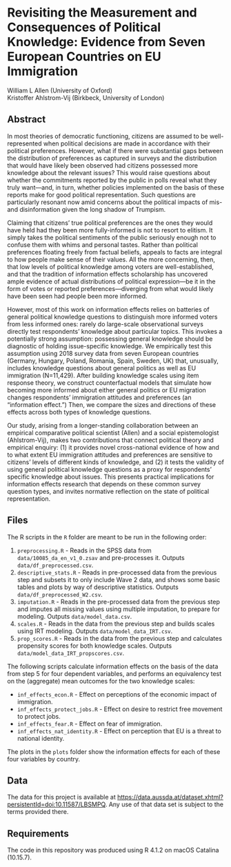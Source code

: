 # Revisiting the Measurement and Consequences of Political Knowledge: Evidence from Seven European Countries on EU Immigration

William L Allen (University of Oxford)  
Kristoffer Ahlstrom-Vij (Birkbeck, University of London)

## Abstract

In most theories of democratic functioning, citizens are assumed to be well-represented when political decisions are made in accordance with their political preferences. However, what if there were substantial gaps between the distribution of preferences as captured in surveys and the distribution that would have likely been observed had citizens possessed more knowledge about the relevant issues? This would raise questions about whether the commitments reported by the public in polls reveal what they truly want—and, in turn, whether policies implemented on the basis of these reports make for good political representation. Such questions are particularly resonant now amid concerns about the political impacts of mis- and disinformation given the long shadow of Trumpism.  

Claiming that citizens’ true political preferences are the ones they would have held had they been more fully-informed is not to resort to elitism. It simply takes the political sentiments of the public seriously enough not to confuse them with whims and personal tastes. Rather than political preferences floating freely from factual beliefs, appeals to facts are integral to how people make sense of their values. All the more concerning, then, that low levels of political knowledge among voters are well-established, and that the tradition of information effects scholarship has uncovered ample evidence of actual distributions of political expression—be it in the form of votes or reported preferences—diverging from what would likely have been seen had people been more informed. 

However, most of this work on information effects relies on batteries of general political knowledge questions to distinguish more informed voters from less informed ones: rarely do large-scale observational surveys directly test respondents’ knowledge about particular topics. This invokes a potentially strong assumption: possessing general knowledge should be diagnostic of holding issue-specific knowledge. We empirically test this assumption using 2018 survey data from seven European countries (Germany, Hungary, Poland, Romania, Spain, Sweden, UK) that, unusually, includes knowledge questions about general politics as well as EU immigration (N=11,429). After building knowledge scales using item response theory, we construct counterfactual models that simulate how becoming more informed about either general politics or EU migration changes respondents’ immigration attitudes and preferences (an “information effect.”) Then, we compare the sizes and directions of these effects across both types of knowledge questions. 

Our study, arising from a longer-standing collaboration between an empirical comparative political scientist (Allen) and a social epistemologist (Ahlstrom-Vij), makes two contributions that connect political theory and empirical enquiry: (1) it provides novel cross-national evidence of how and to what extent EU immigration attitudes and preferences are sensitive to citizens’ levels of different kinds of knowledge, and (2) it tests the validity of using general political knowledge questions as a proxy for respondents’ specific knowledge about issues. This presents practical implications for information effects research that depends on these common survey question types, and invites normative reflection on the state of political representation.

## Files

The R scripts in the `R` folder are meant to be run in the following order:

1. `preprocessing.R` - Reads in the SPSS data from `data/10085_da_en_v1_0.zsav` and pre-processes it. Outputs `data/df_preprocessed.csv`. 
2. `descriptive_stats.R` - Reads in pre-processed data from the previous step and subsets it to only include Wave 2 data, and shows some basic tables and plots by way of descriptive statistics. Outputs `data/df_preprocessed_W2.csv`.
3. `imputation.R` - Reads in the pre-processed data from the previous step and imputes all missing values using multiple imputation, to prepare for modeling. Outputs `data/model_data.csv`. 
4. `scales.R` - Reads in the data from the previous step and builds scales using IRT modeling. Outputs `data/model_data_IRT.csv`.
5. `prop_scores.R` - Reads in the data from the previous step and calculates propensity scores for both knowledge scales. Outputs `data/model_data_IRT_propscores.csv`.

The following scripts calculate information effects on the basis of the data from step 5 for four dependent variables, and performs an equivalency test on the (aggregate) mean outcomes for the two knowledge scales:

- `inf_effects_econ.R` - Effect on perceptions of the economic impact of immigration.
- `inf_effects_protect_jobs.R` - Effect on desire to restrict free movement to protect jobs.
- `inf_effects_fear.R` - Effect on fear of immigration.
- `inf_effects_nat_identity.R` - Effect on perception that EU is a threat to national identity.

The plots in the `plots` folder show the information effects for each of these four variables by country.

## Data

The data for this project is available at https://data.aussda.at/dataset.xhtml?persistentId=doi:10.11587/LBSMPQ. Any use of that data set is subject to the terms provided there.

## Requirements

The code in this repository was produced using R 4.1.2 on macOS Catalina (10.15.7).
